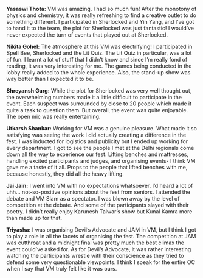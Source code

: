 <!-- TITLE: Freshmen Perspective -->

**Yasaswi Thota:** 
VM was amazing. I had so much fun! After the monotony of physics and chemistry, it was really refreshing to find a creative outlet to do something different. I participated in Sherlocked and Yin Yang, and I’ve got to hand it to the team, the plot for Sherlocked was just fantastic! I would’ve never expected the turn of events that played out at Sherlocked.

**Nikita Gohel:**
The atmosphere at this VM was electrifying! I participated in Spell Bee, Sherlocked and the Lit Quiz. The Lit Quiz in particular, was a lot of fun. I learnt a lot of stuff that I didn’t know and since I’m really fond of reading, it was very interesting for me. The games being conducted in the lobby really added to the whole experience. Also, the stand-up show was way better than I expected it to be.

**Shreyansh Garg:**
While the plot for Sherlocked was very well thought out, the overwhelming numbers made it a little difficult to participate in the event. Each suspect was surrounded by close to 20 people which made it quite a task to question them. But overall, the event was quite enjoyable. The open mic was really entertaining.

**Utkarsh Shankar:**
Working for VM was a genuine pleasure. What made it so satisfying was seeing the work I did actually creating a difference in the fest. I was inducted for logistics and publicity but I ended up working for every department. I got to see the people I met at the Delhi regionals come down all the way to experience our fest. Lifting benches and mattresses, handling excited participants and judges, and organising events- I think VM gave me a taste of it all. Props to the people that lifted benches with me, because honestly, they did all the heavy lifting.


**Jai Jain:**
I went into VM with no expectations whatsoever. I’d heard a lot of uhh… not-so-positive opinions about the fest from seniors. I attended the debate and VM Slam as a spectator. I was blown away by the level of competition at the debate. And some of the participants slayed with their poetry. I didn’t really enjoy Karunesh Talwar’s show but Kunal Kamra more than made up for that.

**Triyasha:**
I was organising Devil’s Advocate and JAM in VM, but I think I got to play a role in all the facets of organising the fest. The competition at JAM was cutthroat and a midnight final was pretty much the best climax the event could’ve asked for. As for Devil’s Advocate, it was rather interesting watching the participants wrestle with their conscience as they tried to defend some very questionable viewpoints. I think I speak for the entire OC when I say that VM truly felt like it was ours.
